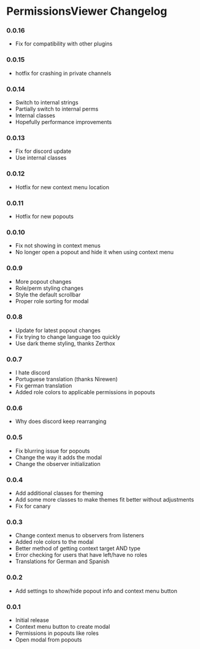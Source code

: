 # PermissionsViewer Changelog

### 0.0.16

 - Fix for compatibility with other plugins

### 0.0.15

 - hotfix for crashing in private channels

### 0.0.14

 - Switch to internal strings
 - Partially switch to internal perms
 - Internal classes
 - Hopefully performance improvements

### 0.0.13

 - Fix for discord update
 - Use internal classes

### 0.0.12

 - Hotfix for new context menu location

### 0.0.11

 - Hotfix for new popouts 

### 0.0.10

 - Fix not showing in context menus
 - No longer open a popout and hide it when using context menu

### 0.0.9

 - More popout changes
 - Role/perm styling changes
 - Style the default scrollbar
 - Proper role sorting for modal

### 0.0.8

 - Update for latest popout changes
 - Fix trying to change language too quickly
 - Use dark theme styling, thanks Zerthox

### 0.0.7

 - I hate discord
 - Portuguese translation (thanks Nirewen)
 - Fix german translation
 - Added role colors to applicable permissions in popouts

### 0.0.6

 - Why does discord keep rearranging

### 0.0.5

 - Fix blurring issue for popouts
 - Change the way it adds the modal
 - Change the observer initialization

### 0.0.4

 - Add additional classes for theming
 - Add some more classes to make themes fit better without adjustments
 - Fix for canary

### 0.0.3

 - Change context menus to observers from listeners
 - Added role colors to the modal
 - Better method of getting context target AND type
 - Error checking for users that have left/have no roles
 - Translations for German and Spanish
 
### 0.0.2

 - Add settings to show/hide popout info and context menu button
 
### 0.0.1

 - Initial release
 - Context menu button to create modal
 - Permissions in popouts like roles
 - Open modal from popouts